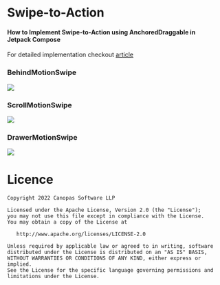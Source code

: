 # Swipe-to-Action
#### How to Implement Swipe-to-Action using AnchoredDraggable in Jetpack Compose

For detailed implementation checkout [article](https://blog.canopas.com/how-to-implement-swipe-to-action-using-anchoreddraggable-in-jetpack-compose-cccb22e44dff)

### BehindMotionSwipe
<img src="https://cdn-images-1.medium.com/max/800/1*qZNPbOZw1yuDbkC9P0fUZg.gif" />

### ScrollMotionSwipe
<img src="https://cdn-images-1.medium.com/max/800/1*F-Iuhw5aKccSsPiKuB64gA.gif" />

### DrawerMotionSwipe
<img src="https://cdn-images-1.medium.com/max/800/1*UaZBo0A6cp_83ZdQjA87Tw.gif" />


# Licence

```
Copyright 2022 Canopas Software LLP

Licensed under the Apache License, Version 2.0 (the "License");
you may not use this file except in compliance with the License.
You may obtain a copy of the License at

   http://www.apache.org/licenses/LICENSE-2.0

Unless required by applicable law or agreed to in writing, software
distributed under the License is distributed on an "AS IS" BASIS,
WITHOUT WARRANTIES OR CONDITIONS OF ANY KIND, either express or implied.
See the License for the specific language governing permissions and
limitations under the License.
```
